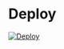 

# Deploy
<a href="https://heroku.com/deploy?template=https://github.com/Abhijayjack/muzikindirme">
  <img src="https://www.herokucdn.com/deploy/button.svg" alt="Deploy">
</a>
